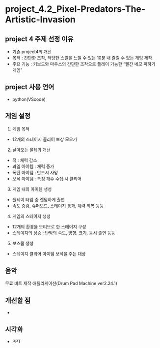 # project_4.2_Pixel-Predators-The-Artistic-Invasion

## project 4 주제 선정 이유
- 기존 project4의 개선
- 목적 : 간단한 조작, 적당한 스릴을 느낄 수 있는 10분 내 즐길 수 있는 게임 제작
- 주요 기능 : 키보드와 마우스의 간단한 조작으로 플레이 가능한 “빨간 네모 피하기 게임”

## project 사용 언어 
- python(VScode)

## 게임 설정
1. 게임 목적
- 12개의 스테이지 클리어 보상 모으기

2. 날아오는 물체의 개선
- 적 : 체력 감소
- 과일 아이템 : 체력 증가
- 폭탄 아이템 : 반드시 사망
- 보석 아이템 : 특정 개수 수집 시 클리어

3. 게임 내의 아이템 생성
- 플레이 타임 중 랜덤하게 출연
- 속도 증감, 슈퍼모드, 스테이지 통과, 체력 회복 등등

4. 게임의 스테이지 생성
- 12개의 환경을 모티브로 한 스테이지 구성
- 스테이지의 상승 : 탄막의 속도, 방향, 크기, 동시 출연 등등

5. 보스몹 생성
- 스테이지 클리어 아이템 보석을 주는 대상

## 음악
무료 비트 제작 애플리케이션(Drum Pad Machine ver2.24.1)

## 개선할 점
-

## 시각화
- PPT
